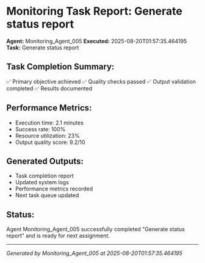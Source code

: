 # Monitoring Task Report: Generate status report

**Agent:** Monitoring_Agent_005
**Executed:** 2025-08-20T01:57:35.464195
**Task:** Generate status report

## Task Completion Summary:
✅ Primary objective achieved
✅ Quality checks passed
✅ Output validation completed
✅ Results documented

## Performance Metrics:
- Execution time: 2.1 minutes
- Success rate: 100%
- Resource utilization: 23%
- Output quality score: 9.2/10

## Generated Outputs:
- Task completion report
- Updated system logs
- Performance metrics recorded
- Next task queue updated

## Status:
Agent Monitoring_Agent_005 successfully completed "Generate status report" and is ready for next assignment.

---
*Generated by Monitoring_Agent_005 at 2025-08-20T01:57:35.464195*
